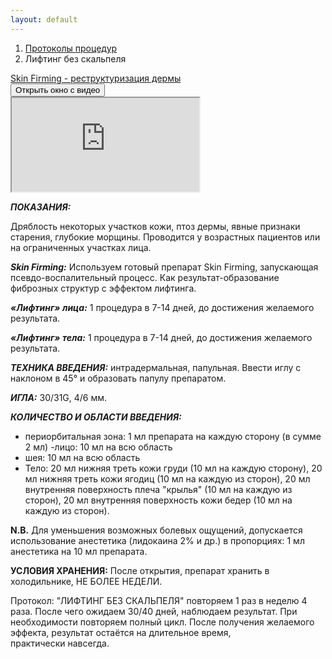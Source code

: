 ```yaml
---
layout: default
---
```


<nav aria-label="breadcrumb">
  <ol class="breadcrumb">
    <li class="breadcrumb-item"><a href="./">Протоколы процедур</a></li>
    <li class="breadcrumb-item active" aria-current="page">Лифтинг без скальпеля</li>
  </ol>
</nav>
<div class="list-group">
  <a href="https://disk.yandex.ru/i/2SjqhPFE-P62wA" class="bg-warning text-dark bg-opacity-50 list-group-item list-group-item-action" aria-current="true" target="_blank"><i class="bi bi-film"></i> Skin Firming - реструктуризация дермы</a>
</div>

<!-- Кнопка-триггер модального окна -->
<button type="button" class="btn btn-primary" data-bs-toggle="modal" data-bs-target="#video">
  Открыть окно с видео
</button>

<div class="modal-dialog modal-dialog-centered" id="video" >
<iframe src="https://disk.yandex.ru/i/2SjqhPFE-P62wA"></iframe>
</div>

**_ПОКАЗАНИЯ:_**

Дряблость некоторых участков кожи, птоз дермы, явные признаки старения, глубокие морщины. Проводится у возрастных пациентов или на ограниченных участках лица.

**_Skin Firming:_**
Используем готовый препарат Skin Firming, запускающая псевдо-воспалительный процесс. Как результат-образование фиброзных структур с эффектом лифтинга.

**_«Лифтинг» лица:_**
1 процедура в 7-14 дней, до достижения желаемого результата.

**_«Лифтинг» тела:_**
1 процедура в 7-14 дней, до достижения желаемого результата.

**_ТЕХНИКА ВВЕДЕНИЯ:_** интрадермальная, папульная. Ввести иглу с наклоном в 45° и образовать папулу препаратом.

**_ИГЛА:_**
30/31G, 4/6 мм.

**_КОЛИЧЕСТВО И ОБЛАСТИ ВВЕДЕНИЯ:_**

- периорбитальная зона: 1 мл препарата на каждую сторону (в сумме 2 мл)
  -лицо: 10 мл на всю область
- шея:
  10 мл на всю область
- Тело:
  20 мл нижняя треть кожи груди (10 мл на
  каждую сторону), 20 мл нижняя треть кожи
  ягодиц (10 мл на каждую из сторон), 20 мл
  внутренняя поверхность плеча "крылья" (10 мл
  на каждую из сторон), 20 мл внутренняя
  поверхность кожи бедер (10 мл на каждую из
  сторон).

**N.В.** Для уменьшения возможных болевых ощущений, допускается использование анестетика (лидокаина 2% и др.) в пропорциях: 1 мл анестетика на 10 мл препарата.

**УСЛОВИЯ ХРАНЕНИЯ:**
После открытия, препарат хранить в холодильнике, НЕ БОЛЕЕ НЕДЕЛИ.

Протокол: "ЛИФТИНГ БЕЗ СКАЛЬПЕЛЯ" повторяем 1 раз в неделю 4 раза. После чего ожидаем 30/40 дней, наблюдаем результат. При необходимости повторяем полный цикл. После получения желаемого эффекта, результат остаётся на длительное время, практически навсегда.
